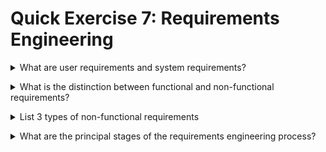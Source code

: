 # Quick Exercise 7:  Requirements Engineering

<details>
<summary>What are user requirements and system requirements?</summary>

<p></p>

- User requirements are statements in a language that is understandable to a user of what services the system should provide and the constraints under which it operates.

- System requirements are more detailed descriptions of the system services and constraint, written for developers of the system

</details>

<p></p>

<details>
<summary>What is the distinction between functional and non-functional requirements?</summary>

<p></p>

- Functional requirements define what the system should do. Non-functional requirements are not directly concerned with specific system functions but specify required system properties or place constraints on the system or its development process.

</details>

<p></p>


<details>
<summary>List 3 types of non-functional requirements</summary>

<p></p>

- Product requirements, that specify or constrain the software’s behaviour.
- Organisational requirements, are general requirements derived from policies and procedures in the customer’s organization
- External requirements, which cover all requirements derived from factors external to the system and its development process.

</details>

<p></p>


<details>
<summary>What are the principal stages of the requirements engineering process?</summary>

<p></p>

- Requirements elicitation;
- Requirements analysis;
- Requirements validation;
- Requirements management

</details>


